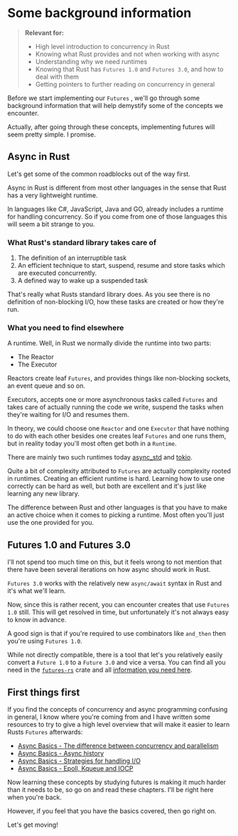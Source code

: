 # Some background information

> **Relevant for:**
>
> - High level introduction to concurrency in Rust
> - Knowing what Rust provides and not when working with async
> - Understanding why we need runtimes 
> - Knowing that Rust has `Futures 1.0` and `Futures 3.0`, and how to deal with them
> - Getting pointers to further reading on concurrency in general

Before we start implementing our `Futures` , we'll go through some background
information that will help demystify some of the concepts we encounter.

Actually, after going through these concepts, implementing futures will seem
pretty simple. I promise.

## Async in Rust

Let's get some of the common roadblocks out of the way first.

Async in Rust is different from most other languages in the sense that Rust
has a very lightweight runtime.

In languages like C#, JavaScript, Java and GO, already includes a runtime 
for handling concurrency. So if you come from one of those languages this will 
seem a bit strange to you.

### What Rust's standard library takes care of

1. The definition of an interruptible task
2. An efficient technique to start, suspend, resume and store tasks
which are executed concurrently. 
3. A defined way to wake up a suspended task

That's really what Rusts standard library does. As you see there is no definition
of non-blocking I/O, how these tasks are created or how they're run.


### What you need to find elsewhere

A runtime. Well, in Rust we normally divide the runtime into two parts:

- The Reactor
- The Executor

Reactors create leaf `Futures`, and provides things like non-blocking sockets,
an event queue and so on.

Executors, accepts one or more asynchronous tasks called `Futures` and takes
care of actually running the code we write, suspend the tasks when they're
waiting for I/O and resumes them.

In theory, we could choose one `Reactor` and one `Executor` that have nothing
to do with each other besides one creates leaf `Futures` and one runs them, but
in reality today you'll most often get both in a `Runtime`.

There are mainly two such runtimes today [async_std][async_std] and [tokio][tokio].

Quite a bit of complexity attributed to `Futures` are actually complexity rooted
in runtimes. Creating an efficient runtime is hard. Learning how to use one
correctly can be hard as well, but both are excellent and it's just like 
learning any new library.

The difference between Rust and other languages is that you have to make an
active choice when it comes to picking a runtime. Most often you'll just use
the one provided for you.

## Futures 1.0 and Futures 3.0

I'll not spend too much time on this, but it feels wrong to not mention that
there have been several iterations on how async should work in Rust.

`Futures 3.0` works with the relatively new `async/await` syntax in Rust and
it's what we'll learn.

Now, since this is rather recent, you can encounter creates that use `Futures 1.0`
still. This will get resolved in time, but unfortunately it's not always easy
to know in advance.

A good sign is that if you're required to use combinators like `and_then` then
you're using `Futures 1.0`.

While not directly compatible, there is a tool that let's you relatively easily
convert a `Future 1.0` to a `Future 3.0` and vice a versa. You can find all you
need in the [`futures-rs`][futures_rs] crate and all [information you need here][compat_info].

## First things first

If you find the concepts of concurrency and async programming confusing in
general, I know where you're coming from and I have written some resources to 
try to give a high level overview that will make it easier to learn Rusts 
`Futures` afterwards:

* [Async Basics - The difference between concurrency and parallelism](https://cfsamson.github.io/book-exploring-async-basics/1_concurrent_vs_parallel.html)
* [Async Basics - Async history](https://cfsamson.github.io/book-exploring-async-basics/2_async_history.html)
* [Async Basics - Strategies for handling I/O](https://cfsamson.github.io/book-exploring-async-basics/5_strategies_for_handling_io.html)
* [Async Basics - Epoll, Kqueue and IOCP](https://cfsamson.github.io/book-exploring-async-basics/6_epoll_kqueue_iocp.html)

Now learning these concepts by studying futures is making it much harder than
it needs to be, so go on and read these chapters. I'll be right here when
you're back. 

However, if you feel that you have the basics covered, then go right on. 

Let's get moving!

[async_std]: https://github.com/async-rs/async-std
[tokio]: https://github.com/tokio-rs/tokio
[compat_info]: https://rust-lang.github.io/futures-rs/blog/2019/04/18/compatibility-layer.html
[futures_rs]: https://github.com/rust-lang/futures-rs